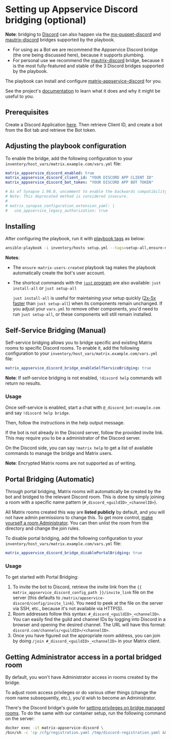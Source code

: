 <!--
SPDX-FileCopyrightText: 2019 MDAD Team and contributors

SPDX-License-Identifier: AGPL-3.0-or-later
-->

# Setting up Appservice Discord bridging (optional)

**Note**: bridging to [Discord](https://discordapp.com/) can also happen via the [mx-puppet-discord](configuring-playbook-bridge-mx-puppet-discord.md) and [mautrix-discord](configuring-playbook-bridge-mautrix-discord.md) bridges supported by the playbook.
- For using as a Bot we are recommend the Appservice Discord bridge (the one being discussed here), because it supports plumbing.
- For personal use we recommend the [mautrix-discord](configuring-playbook-bridge-mautrix-discord.md) bridge, because it is the most fully-featured and stable of the 3 Discord bridges supported by the playbook.

The playbook can install and configure [matrix-appservice-discord](https://github.com/matrix-org/matrix-appservice-discord) for you.

See the project's [documentation](https://github.com/matrix-org/matrix-appservice-discord/blob/master/README.md) to learn what it does and why it might be useful to you.

## Prerequisites

Create a Discord Application [here](https://discordapp.com/developers/applications). Then retrieve Client ID, and create a bot from the Bot tab and retrieve the Bot token.

## Adjusting the playbook configuration

To enable the bridge, add the following configuration to your `inventory/host_vars/matrix.example.com/vars.yml` file:

```yaml
matrix_appservice_discord_enabled: true
matrix_appservice_discord_client_id: "YOUR DISCORD APP CLIENT ID"
matrix_appservice_discord_bot_token: "YOUR DISCORD APP BOT TOKEN"

# As of Synapse 1.90.0, uncomment to enable the backwards compatibility (https://matrix-org.github.io/synapse/latest/upgrade#upgrading-to-v1900) that this bridge needs.
# Note: This deprecated method is considered insecure.
#
# matrix_synapse_configuration_extension_yaml: |
#   use_appservice_legacy_authorization: true
```

## Installing

After configuring the playbook, run it with [playbook tags](playbook-tags.md) as below:

<!-- NOTE: let this conservative command run (instead of install-all) to make it clear that failure of the command means something is clearly broken. -->
```sh
ansible-playbook -i inventory/hosts setup.yml --tags=setup-all,ensure-matrix-users-created,start
```

**Notes**:

- The `ensure-matrix-users-created` playbook tag makes the playbook automatically create the bot's user account.

- The shortcut commands with the [`just` program](just.md) are also available: `just install-all` or `just setup-all`

  `just install-all` is useful for maintaining your setup quickly ([2x-5x faster](../CHANGELOG.md#2x-5x-performance-improvements-in-playbook-runtime) than `just setup-all`) when its components remain unchanged. If you adjust your `vars.yml` to remove other components, you'd need to run `just setup-all`, or these components will still remain installed.

## Self-Service Bridging (Manual)

Self-service bridging allows you to bridge specific and existing Matrix rooms to specific Discord rooms. To enable it, add the following configuration to your `inventory/host_vars/matrix.example.com/vars.yml` file:

```yaml
matrix_appservice_discord_bridge_enableSelfServiceBridging: true
```

**Note**: If self-service bridging is not enabled, `!discord help` commands will return no results.

### Usage

Once self-service is enabled, start a chat with `@_discord_bot:example.com` and say `!discord help bridge`.

Then, follow the instructions in the help output message.

If the bot is not already in the Discord server, follow the provided invite link. This may require you to be a administrator of the Discord server.

On the Discord side, you can say `!matrix help` to get a list of available commands to manage the bridge and Matrix users.

**Note**: Encrypted Matrix rooms are not supported as of writing.

## Portal Bridging (Automatic)

Through portal bridging, Matrix rooms will automatically be created by the bot and bridged to the relevant Discord room. This is done by simply joining a room with a specific name pattern (`#_discord_<guildID>_<channelID>`).

All Matrix rooms created this way are **listed publicly** by default, and you will not have admin permissions to change this. To get more control, [make yourself a room Administrator](#getting-administrator-access-in-a-portal-bridged-room). You can then unlist the room from the directory and change the join rules.

To disable portal bridging, add the following configuration to your `inventory/host_vars/matrix.example.com/vars.yml` file:

```yaml
matrix_appservice_discord_bridge_disablePortalBridging: true
```

### Usage

To get started with Portal Bridging:

1. To invite the bot to Discord, retrieve the invite link from the `{{ matrix_appservice_discord_config_path }}/invite_link` file on the server (this defaults to `/matrix/appservice-discord/config/invite_link`). You need to peek at the file on the server via SSH, etc., because it's not available via HTTP(S).
2. Room addresses follow this syntax: `#_discord_<guildID>_<channelID>`. You can easily find the guild and channel IDs by logging into Discord in a browser and opening the desired channel. The URL will have this format: `discord.com/channels/<guildID>/<channelID>`.
3. Once you have figured out the appropriate room address, you can join by doing `/join #_discord_<guildID>_<channelID>` in your Matrix client.

## Getting Administrator access in a portal bridged room

By default, you won't have Administrator access in rooms created by the bridge.

To adjust room access privileges or do various other things (change the room name subsequently, etc.), you'd wish to become an Administrator.

There's the Discord bridge's guide for [setting privileges on bridge managed rooms](https://github.com/matrix-org/matrix-appservice-discord/blob/master/docs/howto.md#set-privileges-on-bridge-managed-rooms). To do the same with our container setup, run the following command on the server:

```sh
docker exec -it matrix-appservice-discord \
/bin/sh -c 'cp /cfg/registration.yaml /tmp/discord-registration.yaml && cd /tmp && node /build/tools/adminme.js -c /cfg/config.yaml -m "!qporfwt:example.com" -u "@USER:example.com" -p 100'
```
